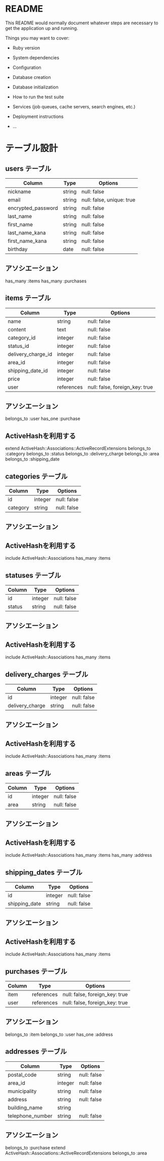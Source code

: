 # README

This README would normally document whatever steps are necessary to get the
application up and running.

Things you may want to cover:

* Ruby version

* System dependencies

* Configuration

* Database creation

* Database initialization

* How to run the test suite

* Services (job queues, cache servers, search engines, etc.)

* Deployment instructions

* ...

# テーブル設計

## users テーブル
| Column             | Type    | Options                    |
| ------------------ | ------  | -----------                |
| nickname           | string  | null: false                |
| email              | string  | null: false, unique: true  |
| encrypted_password | string  | null: false                |
| last_name          | string  | null: false                |
| first_name         | string  | null: false                |
| last_name_kana     | string  | null: false                |
| first_name_kana    | string  | null: false                |
| birthday           | date    | null: false                |

## アソシエーション
has_many :items
has_many :purchases

## items テーブル
| Column             | Type       | Options                        |
| ------------------ | ------     | -----------                    |
| name               | string     | null: false                    |
| content            | text       | null: false                    |
| category_id        | integer    | null: false                    |
| status_id          | integer    | null: false                    |
| delivery_charge_id | integer    | null: false                    |
| area_id            | integer    | null: false                    |
| shipping_date_id   | integer    | null: false                    |
| price              | integer    | null: false                    |
| user               | references | null: false, foreign_key: true |

## アソシエーション
belongs_to :user
has_one :purchase
## ActiveHashを利用する
extend ActiveHash::Associations::ActiveRecordExtensions
belongs_to :category
belongs_to :status
belongs_to :delivery_charge
belongs_to :area
belongs_to :shipping_date


## categories テーブル
| Column             | Type       | Options                        |
| ------------------ | ------     | -----------                    |
| id                 | integer    | null: false                    |
| category           | string     | null: false                    |

## アソシエーション
## ActiveHashを利用する
include ActiveHash::Associations
has_many :items

## statuses テーブル
| Column             | Type       | Options                        |
| ------------------ | ------     | -----------                    |
| id                 | integer    | null: false                    |
| status             | string     | null: false                    |

## アソシエーション
## ActiveHashを利用する
include ActiveHash::Associations
has_many :items

## delivery_charges テーブル
| Column             | Type       | Options                        |
| ------------------ | ------     | -----------                    |
| id                 | integer    | null: false                    |
| delivery_charge    | string     | null: false                    |

## アソシエーション
## ActiveHashを利用する
include ActiveHash::Associations
has_many :items

## areas テーブル
| Column             | Type       | Options                        |
| ------------------ | ------     | -----------                    |
| id                 | integer    | null: false                    |
| area               | string     | null: false                    |

## アソシエーション
## ActiveHashを利用する
include ActiveHash::Associations
has_many :items
has_many :address

## shipping_dates テーブル
| Column             | Type       | Options                        |
| ------------------ | ------     | -----------                    |
| id                 | integer    | null: false                    |
| shipping_date      | string     | null: false                    |

## アソシエーション
## ActiveHashを利用する
include ActiveHash::Associations
has_many :items

## purchases テーブル
| Column             | Type       | Options                        |
| ------------------ | ------     | -----------                    |
| item               | references | null: false, foreign_key: true |
| user               | references | null: false, foreign_key: true |

## アソシエーション
belongs_to :item
belongs_to :user
has_one :address

## addresses テーブル
| Column             | Type       | Options                        |
| ------------------ | ------     | -----------                    |
| postal_code        | string     | null: false                    |
| area_id            | integer    | null: false                    |
| municipality       | string     | null: false                    |
| address            | string     | null: false                    |
| building_name      | string     |                                |
| telephone_number   | string     | null: false                    |

## アソシエーション
belongs_to :purchase
extend ActiveHash::Associations::ActiveRecordExtensions
belongs_to :area